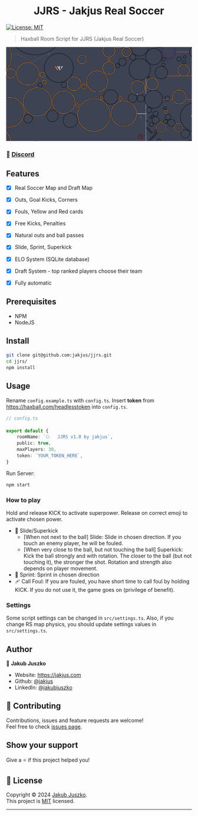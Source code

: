 <h1 align="center">JJRS - Jakjus Real Soccer</h1>
<p>
  <a href="https://github.com/jakjus/hax-climb/blob/master/LICENSE" target="_blank">
    <img alt="License: MIT" src="https://img.shields.io/github/license/jakjus/hax-climb" />
  </a>
</p>

> Haxball Room Script for JJRS (Jakjus Real Soccer)

![Preview](./preview.png)

### 🚀 [Discord](https://discord.gg/dYk5UXs)

## Features
- [x] Real Soccer Map and Draft Map
- [x] Outs, Goal Kicks, Corners
- [x] Fouls, Yellow and Red cards
- [x] Free Kicks, Penalties
- [x] Natural outs and ball passes
- [x] Slide, Sprint, Superkick
- [x] ELO System (SQLite database)
- [x] Draft System - top ranked players choose their team
- [x] Fully automatic


## Prerequisites

- NPM
- NodeJS

## Install

```sh
git clone git@github.com:jakjus/jjrs.git
cd jjrs/
npm install
```

## Usage

Rename `config.example.ts` with `config.ts`. Insert **token** from https://haxball.com/headlesstoken into `config.ts`.

```ts
// config.ts

export default {
    roomName: `🌕   JJRS v1.0 by jakjus`,
    public: true,
    maxPlayers: 30,
    token: `YOUR_TOKEN_HERE`,
}
```

Run Server:
```sh
npm start
```

### How to play
Hold and release KICK to activate superpower. Release on correct emoji to activate chosen power.

- 👟 Slide/Superkick
  - [When not next to the ball] Slide: Slide in chosen direction.
  If you touch an enemy player, he will be fouled.
  - [When very close to the ball, but not touching the ball] Superkick:
    Kick the ball strongly and with rotation. The closer to the ball
  (but not touching it), the stronger the shot. Rotation and strength
  also depends on
  player movement.
- 💨 Sprint: Sprint in chosen direction
- 🩹 Call Foul: If you are fouled, you have short time to call foul by
holding KICK. If you do not use it, the game goes on (privilege of
benefit).


### Settings
Some script settings can be changed in `src/settings.ts`. Also, if you
change RS map physics, you should update settings values in
`src/settings.ts`.


## Author

👤 **Jakub Juszko**

* Website: https://jakjus.com
* Github: [@jakjus](https://github.com/jakjus)
* LinkedIn: [@jakubjuszko](https://linkedin.com/in/jakubjuszko)

## 🤝 Contributing

Contributions, issues and feature requests are welcome!<br />Feel free to check [issues page](https://github.com/jakjus/hax-climb/issues). 

## Show your support

Give a ⭐️ if this project helped you!

## 📝 License

Copyright © 2024 [Jakub Juszko](https://github.com/jakjus).<br />
This project is [MIT](https://github.com/jakjus/hax-climb/blob/master/LICENSE) licensed.

***

